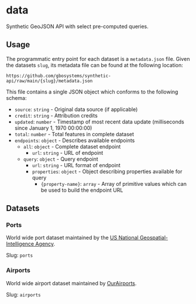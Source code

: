 # data

 Synthetic GeoJSON API with select pre-computed queries. 

## Usage

The programmatic entry point for each dataset is a `metadata.json` file. Given the datasets `slug`, its metadata file can be found at the following location:

    https://github.com/gbosystems/synthetic-api/raw/main/{slug}/metadata.json

This file contains a single JSON object which conforms to the following schema:

* `source`: `string` - Original data source (if applicable)
* `credit`: `string` - Attribution credits
* `updated`: `number` - Timestamp of most recent data update (milliseconds since January 1, 1970 00:00:00)
* `total`: `number` - Total features in complete dataset
* `endpoints`: `object` - Describes available endpoints
  * `all`: `object` - Complete dataset endpoint
    * `url`: `string` - URL of endpoint
  * `query`: `object` - Query endpoint
    * `url`: `string` - URL format of endpoint
    * `properties`: `object` - Object describing properties available for query
      * `{property-name}`: `array` - Array of primitive values which can be used to build the endpoint URL

## Datasets

### Ports

World wide port dataset maintained by the [US National Geospatial-Intelligence Agency](https://www.nga.mil/).

Slug: `ports`

### Airports

World wide airport dataset maintained by [OurAirports](https://ourairports.com/).

Slug: `airports`

